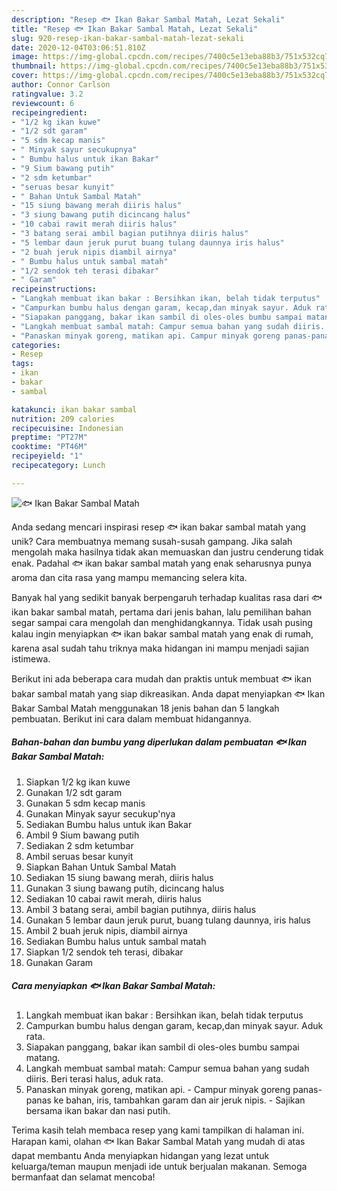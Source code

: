 ```yaml
---
description: "Resep 🐟 Ikan Bakar Sambal Matah, Lezat Sekali"
title: "Resep 🐟 Ikan Bakar Sambal Matah, Lezat Sekali"
slug: 920-resep-ikan-bakar-sambal-matah-lezat-sekali
date: 2020-12-04T03:06:51.810Z
image: https://img-global.cpcdn.com/recipes/7400c5e13eba88b3/751x532cq70/🐟-ikan-bakar-sambal-matah-foto-resep-utama.jpg
thumbnail: https://img-global.cpcdn.com/recipes/7400c5e13eba88b3/751x532cq70/🐟-ikan-bakar-sambal-matah-foto-resep-utama.jpg
cover: https://img-global.cpcdn.com/recipes/7400c5e13eba88b3/751x532cq70/🐟-ikan-bakar-sambal-matah-foto-resep-utama.jpg
author: Connor Carlson
ratingvalue: 3.2
reviewcount: 6
recipeingredient:
- "1/2 kg ikan kuwe"
- "1/2 sdt garam"
- "5 sdm kecap manis"
- " Minyak sayur secukupnya"
- " Bumbu halus untuk ikan Bakar"
- "9 Sium bawang putih"
- "2 sdm ketumbar"
- "seruas besar kunyit"
- " Bahan Untuk Sambal Matah"
- "15 siung bawang merah diiris halus"
- "3 siung bawang putih dicincang halus"
- "10 cabai rawit merah diiris halus"
- "3 batang serai ambil bagian putihnya diiris halus"
- "5 lembar daun jeruk purut buang tulang daunnya iris halus"
- "2 buah jeruk nipis diambil airnya"
- " Bumbu halus untuk sambal matah"
- "1/2 sendok teh terasi dibakar"
- " Garam"
recipeinstructions:
- "Langkah membuat ikan bakar : Bersihkan ikan, belah tidak terputus"
- "Campurkan bumbu halus dengan garam, kecap,dan minyak sayur. Aduk rata."
- "Siapakan panggang, bakar ikan sambil di oles-oles bumbu sampai matang."
- "Langkah membuat sambal matah: Campur semua bahan yang sudah diiris. Beri terasi halus, aduk rata."
- "Panaskan minyak goreng, matikan api. Campur minyak goreng panas-panas ke bahan, iris, tambahkan garam dan air jeruk nipis. Sajikan bersama ikan bakar dan nasi putih."
categories:
- Resep
tags:
- ikan
- bakar
- sambal

katakunci: ikan bakar sambal 
nutrition: 209 calories
recipecuisine: Indonesian
preptime: "PT27M"
cooktime: "PT46M"
recipeyield: "1"
recipecategory: Lunch

---
```



![🐟 Ikan Bakar Sambal Matah](https://img-global.cpcdn.com/recipes/7400c5e13eba88b3/751x532cq70/🐟-ikan-bakar-sambal-matah-foto-resep-utama.jpg)

Anda sedang mencari inspirasi resep 🐟 ikan bakar sambal matah yang unik? Cara membuatnya memang susah-susah gampang. Jika salah mengolah maka hasilnya tidak akan memuaskan dan justru cenderung tidak enak. Padahal 🐟 ikan bakar sambal matah yang enak seharusnya punya aroma dan cita rasa yang mampu memancing selera kita.



Banyak hal yang sedikit banyak berpengaruh terhadap kualitas rasa dari 🐟 ikan bakar sambal matah, pertama dari jenis bahan, lalu pemilihan bahan segar sampai cara mengolah dan menghidangkannya. Tidak usah pusing kalau ingin menyiapkan 🐟 ikan bakar sambal matah yang enak di rumah, karena asal sudah tahu triknya maka hidangan ini mampu menjadi sajian istimewa.


Berikut ini ada beberapa cara mudah dan praktis untuk membuat 🐟 ikan bakar sambal matah yang siap dikreasikan. Anda dapat menyiapkan 🐟 Ikan Bakar Sambal Matah menggunakan 18 jenis bahan dan 5 langkah pembuatan. Berikut ini cara dalam membuat hidangannya.

<!--inarticleads1-->

##### Bahan-bahan dan bumbu yang diperlukan dalam pembuatan 🐟 Ikan Bakar Sambal Matah:

1. Siapkan 1/2 kg ikan kuwe
1. Gunakan 1/2 sdt garam
1. Gunakan 5 sdm kecap manis
1. Gunakan  Minyak sayur secukup&#39;nya
1. Sediakan  Bumbu halus untuk ikan Bakar
1. Ambil 9 Sium bawang putih
1. Sediakan 2 sdm ketumbar
1. Ambil seruas besar kunyit
1. Siapkan  Bahan Untuk Sambal Matah
1. Sediakan 15 siung bawang merah, diiris halus
1. Gunakan 3 siung bawang putih, dicincang halus
1. Sediakan 10 cabai rawit merah, diiris halus
1. Ambil 3 batang serai, ambil bagian putihnya, diiris halus
1. Gunakan 5 lembar daun jeruk purut, buang tulang daunnya, iris halus
1. Ambil 2 buah jeruk nipis, diambil airnya
1. Sediakan  Bumbu halus untuk sambal matah
1. Siapkan 1/2 sendok teh terasi, dibakar
1. Gunakan  Garam




<!--inarticleads2-->

##### Cara menyiapkan 🐟 Ikan Bakar Sambal Matah:

1. Langkah membuat ikan bakar : Bersihkan ikan, belah tidak terputus
1. Campurkan bumbu halus dengan garam, kecap,dan minyak sayur. Aduk rata.
1. Siapakan panggang, bakar ikan sambil di oles-oles bumbu sampai matang.
1. Langkah membuat sambal matah: Campur semua bahan yang sudah diiris. Beri terasi halus, aduk rata.
1. Panaskan minyak goreng, matikan api. - Campur minyak goreng panas-panas ke bahan, iris, tambahkan garam dan air jeruk nipis. - Sajikan bersama ikan bakar dan nasi putih.




Terima kasih telah membaca resep yang kami tampilkan di halaman ini. Harapan kami, olahan 🐟 Ikan Bakar Sambal Matah yang mudah di atas dapat membantu Anda menyiapkan hidangan yang lezat untuk keluarga/teman maupun menjadi ide untuk berjualan makanan. Semoga bermanfaat dan selamat mencoba!

